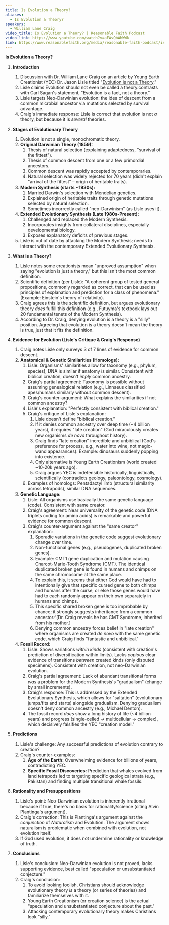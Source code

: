 ```yaml
---
title: Is Evolution a Theory?
aliases:
  - Is Evolution a Theory?
speakers:
  - William Lane Craig
video_title: Is Evolution a Theory? | Reasonable Faith Podcast
video_link: https://www.youtube.com/watch?v=aFWvQbAhWWk
link: https://www.reasonablefaith.org/media/reasonable-faith-podcast/is-evolution-a-theory
---
```


**Is Evolution a Theory?**

1. **Introduction**
    1. Discussion with Dr. William Lane Craig on an article by Young Earth Creationist (YEC) Dr. Jason Lisle titled "[Evolution is not a Theory](https://biblicalscienceinstitute.com/origins/evolution-not-a-theory/)."
    2. Lisle claims Evolution should not even be called a theory.contrasts with Carl Sagan's statement, "Evolution is a fact, not a theory."
    3. Lisle targets Neo-Darwinian evolution: the idea of descent from a common microbial ancestor via mutations selected by survival advantage.
    4. Craig's immediate response: Lisle is correct that evolution is not *a* theory, but because it is *several* theories.

2. **Stages of Evolutionary Theory**
    1. Evolution is not a single, monochromatic theory.
    2. **Original Darwinian Theory (1859):**
        1. Thesis of natural selection (explaining adaptedness, "survival of the fittest").
        2. Thesis of common descent from one or a few primordial ancestors.
        3. Common descent was rapidly accepted by contemporaries.
        4. Natural selection was widely rejected for 70 years (didn't explain "arrival of the fittest" – origin of heritable traits).
    3. **Modern Synthesis (starts ~1930s):**
        1. Married Darwin's selection with Mendelian genetics.
        2. Explained origin of heritable traits through genetic mutations selected by natural selection.
        3. Sometimes incorrectly called "neo-Darwinism" (as Lisle uses it).
    4. **Extended Evolutionary Synthesis (Late 1980s-Present):**
        1. Challenged and replaced the Modern Synthesis.
        2. Incorporates insights from collateral disciplines, especially developmental biology.
        3. Exposes explanatory deficits of previous stages.
    5. Lisle is out of date by attacking the Modern Synthesis; needs to interact with the contemporary Extended Evolutionary Synthesis.

3. **What is a Theory?**
    1. Lisle notes some creationists mean "unproved assumption" when saying "evolution is just a theory," but this isn't the most common definition.
    2. Scientific definition (per Lisle): "A coherent group of tested general propositions, commonly regarded as correct, that can be used as principles of explanation and prediction for a class of phenomena." (Example: Einstein's theory of relativity).
    3. Craig agrees this is the scientific definition, but argues evolutionary theory *does* fulfill this definition (e.g., Futuyma's textbook lays out 20 fundamental tenets of the Modern Synthesis).
    4. According to Dr. Craig, denying evolution is a theory is a "silly" position. Agreeing that evolution is a theory doesn't mean the theory is true, just that it fits the definition.

4. **Evidence for Evolution (Lisle's Critique & Craig's Response)**
    1. Craig notes Lisle only surveys 3 of 7 lines of evidence for common descent.
    2. **Anatomical & Genetic Similarities (Homologs):**
        1. Lisle: Organisms' similarities allow for taxonomy (e.g., phylum, species); DNA is similar if anatomy is similar. Consistent with biblical creation, doesn't *imply* common ancestry.
        2. Craig's partial agreement: Taxonomy is possible without assuming genealogical relation (e.g., Linnaeus classified apes/humans similarly without common descent).
        3. Craig's counter-argument: What explains the similarities if not common ancestry?
        4. Lisle's explanation: "Perfectly consistent with biblical creation."
        5. Craig's critique of Lisle's explanation:
            1. Lisle doesn't define "biblical creation."
            2. If it denies common ancestry over deep time (~4 billion years), it requires "late creation" (God miraculously creates new organisms *de novo* throughout history).
            3. Craig finds "late creation" incredible and unbiblical (God's preference for process, e.g., water into wine, not magic-wand appearances). Example: dinosaurs suddenly popping into existence.
            4. Only alternative is Young Earth Creationism (world created ~10-20k years ago).
            5. Craig argues YEC is indefensible historically, linguistically, scientifically (contradicts geology, paleontology, cosmology).
        6. Examples of homologs: Pentadactyl limb (structural similarity across tetrapods), similar DNA sequences.
    3. **Genetic Language:**
        1. Lisle: All organisms use basically the same genetic language (code). Consistent with same creator.
        2. Craig's agreement: Near universality of the genetic code (DNA triplets coding for amino acids) is remarkable and powerful evidence for common descent.
        3. Craig's counter-argument against the "same creator" explanation:
            1. Sporadic variations in the genetic code suggest evolutionary change over time.
            2. Non-functional genes (e.g., pseudogenes, duplicated broken genes).
            3. Example: CMT1 gene duplication and mutation causing Charcot-Marie-Tooth Syndrome (CMT). The identical duplicated broken gene is found in humans and chimps on the same chromosome at the same place.
            4. To explain this, it seems that either God would have had to intentionally give that specific cursed gene to both chimps and humans after the curse, or else those genes would have had to each randomly appear on their own separately in humans and chimps.
            5. This specific shared broken gene is too improbable by chance; it strongly suggests inheritance from a common ancestor.^[Dr. Craig reveals he has CMT Syndrome, inherited from his mother.]
            6. Denying common ancestry forces belief in "late creation" where organisms are created *de novo* with the same genetic code, which Craig finds "fantastic and unbiblical."
    4. **Fossil Record:**
        1. Lisle: Shows variations *within kinds* (consistent with creation's prediction of diversification within limits). Lacks *copious* clear evidence of transitions *between* created kinds (only disputed specimens). Consistent with creation, not neo-Darwinian evolution.
        2. Craig's partial agreement: Lack of abundant transitional forms *was* a problem for the Modern Synthesis's "gradualism" (change by small increments).
        3. Craig's response: This is addressed by the Extended Evolutionary Synthesis, which allows for "saltation" (evolutionary jumps/fits and starts) alongside gradualism. Denying gradualism doesn't deny common ancestry (e.g., Michael Denton).
        4. The fossil record *does* show a long history of life (~4 billion years) and progress (single-celled -> multicellular -> complex), which decisively falsifies the YEC "creation model."

5. **Predictions**
    1. Lisle's challenge: Any successful predictions of evolution contrary to creation?
    2. Craig's counter-examples:
        1. **Age of the Earth:** Overwhelming evidence for billions of years, contradicting YEC.
        2. **Specific Fossil Discoveries:** Prediction that whales evolved from land tetrapods led to targeting specific geological strata (e.g., Pakistan) and finding multiple transitional whale fossils.

6. **Rationality and Presuppositions**
    1. Lisle's point: Neo-Darwinian evolution is inherently irrational because if true, there's no basis for rationality/science (citing Alvin Plantinga's argument).
    2. Craig's correction: This is Plantinga's argument against the *conjunction* of *Naturalism* and Evolution. The argument shows naturalism is problematic when combined with evolution, not evolution itself.
    3. If God used evolution, it does not undermine rationality or knowledge of truth.

7. **Conclusions**
    1. Lisle's conclusion: Neo-Darwinian evolution is not proved, lacks supporting evidence, best called "speculation or unsubstantiated conjecture."
    2. Craig's conclusion:
        1. To avoid looking foolish, Christians should acknowledge evolutionary theory *is* a theory (or series of theories) and familiarize themselves with it.
        2. Young Earth Creationism (or creation science) is the actual "speculation and unsubstantiated conjecture about the past."    
        3. Attacking contemporary evolutionary theory makes Christians look "silly."